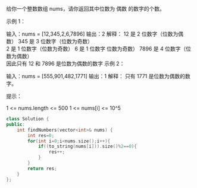 给你一个整数数组 nums，请你返回其中位数为 偶数 的数字的个数。

 

示例 1：

输入：nums = [12,345,2,6,7896]
输出：2
解释：
12 是 2 位数字（位数为偶数） 
345 是 3 位数字（位数为奇数）  
2 是 1 位数字（位数为奇数） 
6 是 1 位数字 位数为奇数） 
7896 是 4 位数字（位数为偶数）  
因此只有 12 和 7896 是位数为偶数的数字
示例 2：

输入：nums = [555,901,482,1771]
输出：1 
解释： 
只有 1771 是位数为偶数的数字。


提示：

1 <= nums.length <= 500
1 <= nums[i] <= 10^5

```cpp
class Solution {
public:
    int findNumbers(vector<int>& nums) {
        int res=0;
        for(int i=0;i<nums.size();i++){
            if((to_string(nums[i])).size()%2==0){
                res++;
            }
        }
        return res;
    }
};
```

